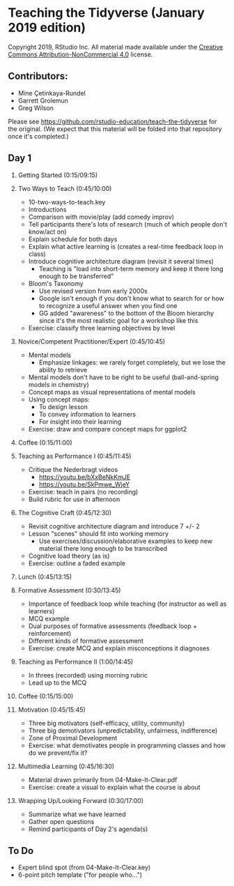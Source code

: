 # Teaching the Tidyverse (January 2019 edition)

Copyright 2019, RStudio Inc. All material made available under the [Creative Commons Attribution-NonCommercial 4.0](https://creativecommons.org/licenses/by-nc/4.0/) license.

## Contributors:

- Mine Çetinkaya-Rundel
- Garrett Grolemun
- Greg Wilson

Please see <https://github.com/rstudio-education/teach-the-tidyverse> for the original.
(We expect that this material will be folded into that repository once it's completed.)

## Day 1

1.  Getting Started (0:15/09:15)

1.  Two Ways to Teach (0:45/10:00)
    -   10-two-ways-to-teach.key
    -   Introductions
    -   Comparison with movie/play (add comedy improv)
    -   Tell participants there's lots of research (much of which people don't know/act on)
    -   Explain schedule for both days
    -   Explain what active learning is (creates a real-time feedback loop in class)
    -   Introduce cognitive architecture diagram (revisit it several times)
        -   Teaching is "load into short-term memory and keep it there long enough to be transferred"
    -   Bloom's Taxonomy
        -   Use revised version from early 2000s
        -   Google isn't enough if you don't know what to search for or how to recognize a useful answer when you find one
        -   GG added "awareness" to the bottom of the Bloom hierarchy since it's the most realistic goal for a workshop like this
    -   Exercise: classify three learning objectives by level

1.  Novice/Competent Practitioner/Expert (0:45/10:45)
    -   Mental models
        -   Emphasize linkages: we rarely forget completely, but we lose the ability to retrieve
    -   Mental models don't have to be right to be useful (ball-and-spring models in chemistry)
    -   Concept maps as visual representations of mental models
    -   Using concept maps:
        -   To design lesson
        -   To convey information to learners
        -   For insight into their learning
    -   Exercise: draw and compare concept maps for ggplot2

1.  Coffee (0:15/11:00)

1.  Teaching as Performance I (0:45/11:45)
    -   Critique the Nederbragt videos
        -   https://youtu.be/bXxBeNkKmJE
        -   https://youtu.be/SkPmwe_WjeY
    -   Exercise: teach in pairs (no recording)
    -   Build rubric for use in afternoon

1.  The Cognitive Craft (0:45/12:30)
    -   Revisit cognitive architecture diagram and introduce 7 +/- 2
    -   Lesson "scenes" should fit into working memory
        -   Use exercises/discussion/elaborative examples to keep new material there long enough to be transcribed
    -   Cognitive load theory (as is)
    -   Exercise: outline a faded example

1.  Lunch (0:45/13:15)

1.  Formative Assessment (0:30/13:45)
    -   Importance of feedback loop while teaching (for instructor as well as learners)
    -   MCQ example
    -   Dual purposes of formative assessments (feedback loop + reinforcement)
    -   Different kinds of formative assessment
    -   Exercise: create MCQ and explain misconceptions it diagnoses

1.  Teaching as Performance II (1:00/14:45)
    -   In threes (recorded) using morning rubric
    -   Lead up to the MCQ

1.  Coffee (0:15/15:00)

1.  Motivation (0:45/15:45)
    -   Three big motivators (self-efficacy, utility, community)
    -   Three big demotivators (unpredictability, unfairness, indifference)
    -   Zone of Proximal Development
    -   Exercise: what demotivates people in programming classes and how do we prevent/fix it?

1.  Multimedia Learning (0:45/16:30)
    -   Material drawn primarily from 04-Make-It-Clear.pdf
    -   Exercise: create a visual to explain what the course is about

1.  Wrapping Up/Looking Forward (0:30/17:00)
    -   Summarize what we have learned
    -   Gather open questions
    -   Remind participants of Day 2's agenda(s)

## To Do

-   Expert blind spot (from 04-Make-It-Clear.key)
-   6-point pitch template ("for people who...")
